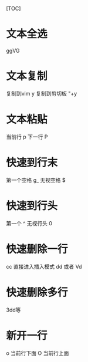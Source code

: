 [TOC]
# 文本全选
ggVG
# 文本复制
复制到vim y
复制到剪切板 "+y

# 文本粘贴
当前行 p
下一行 P
# 快速到行末
第一个空格 g_
无视空格 $
# 快速到行头
第一个 ^
无视行头 0
# 快速删除一行
cc 直接进入插入模式
dd 或者 Vd
# 快速删除多行
3dd等
# 新开一行
o 当前行下面
O 当前行上面
